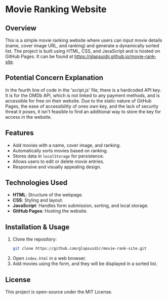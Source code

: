 # Movie Ranking Website

## Overview
This is a simple movie ranking website where users can input movie details (name, cover image URL, and ranking) and generate a dynamically sorted list. The project is built using HTML, CSS, and JavaScript and is hosted on GitHub Pages. It can be found at https://glapsuidir.github.io/movie-rank-site.

## Potential Concern Explanation
In the fourth line of code in the 'script.js' file, there is a hardcoded API key. It is for the OMDb API, which is not linked to any payment methods, and is accessible for free on their website. Due to the static nature of GitHub Pages, the ease of accessibility of ones own key, and the lack of security threat it poses, it isn't feasible to find an additional way to store the key for access in the website.

## Features
- Add movies with a name, cover image, and ranking.
- Automatically sorts movies based on ranking.
- Stores data in `localStorage` for persistence.
- Allows users to edit or delete movie entries.
- Responsive and visually appealing design.

## Technologies Used
- **HTML**: Structure of the webpage.
- **CSS**: Styling and layout.
- **JavaScript**: Handles form submission, sorting, and local storage.
- **GitHub Pages**: Hosting the website.

## Installation & Usage
1. Clone the repository:
   ```sh
   git clone https://github.com/glapsuidir/movie-rank-site.git
   ```
2. Open `index.html` in a web browser.
3. Add movies using the form, and they will be displayed in a sorted list.

## License
This project is open-source under the MIT License.

